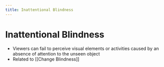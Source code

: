 ```yaml
---
title: Inattentional Blindness
---
```


# Inattentional Blindness
- Viewers can fail to perceive visual elements or activities caused by an absence of attention to the unseen object  
- Related to [[Change Blindness]]













